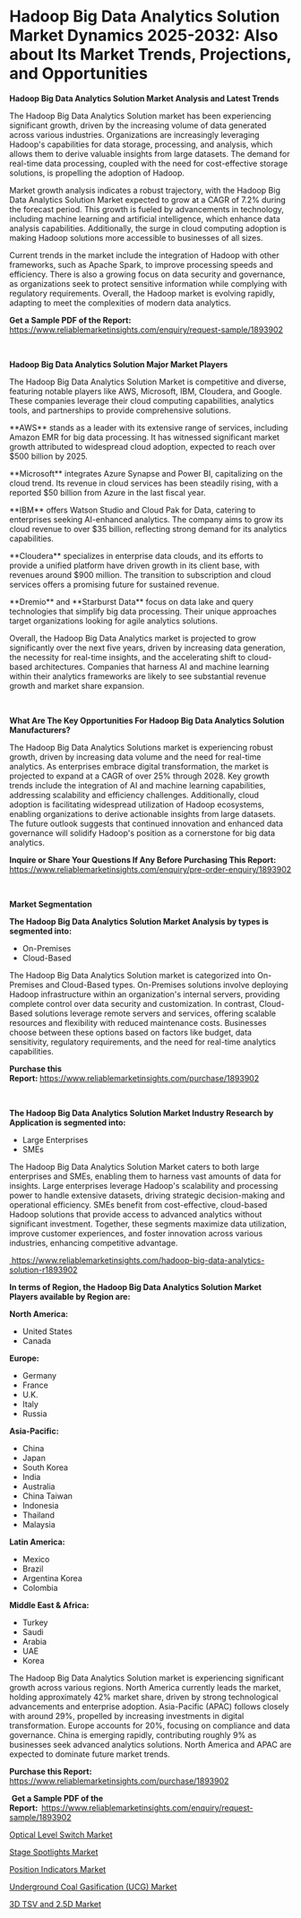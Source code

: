 <p><h1>Hadoop Big Data Analytics Solution Market Dynamics 2025-2032: Also about Its Market Trends, Projections, and Opportunities</h1></p><p><strong>Hadoop Big Data Analytics Solution Market Analysis and Latest Trends</strong></p>
<p><p>The Hadoop Big Data Analytics Solution market has been experiencing significant growth, driven by the increasing volume of data generated across various industries. Organizations are increasingly leveraging Hadoop's capabilities for data storage, processing, and analysis, which allows them to derive valuable insights from large datasets. The demand for real-time data processing, coupled with the need for cost-effective storage solutions, is propelling the adoption of Hadoop.</p><p>Market growth analysis indicates a robust trajectory, with the Hadoop Big Data Analytics Solution Market expected to grow at a CAGR of 7.2% during the forecast period. This growth is fueled by advancements in technology, including machine learning and artificial intelligence, which enhance data analysis capabilities. Additionally, the surge in cloud computing adoption is making Hadoop solutions more accessible to businesses of all sizes.</p><p>Current trends in the market include the integration of Hadoop with other frameworks, such as Apache Spark, to improve processing speeds and efficiency. There is also a growing focus on data security and governance, as organizations seek to protect sensitive information while complying with regulatory requirements. Overall, the Hadoop market is evolving rapidly, adapting to meet the complexities of modern data analytics.</p></p>
<p><strong>Get a Sample PDF of the Report:&nbsp;</strong> <a href="https://www.reliablemarketinsights.com/enquiry/request-sample/1893902?utm_campaign=2240&utm_medium=2&utm_source=Github&utm_content=ia&utm_term=11032025&utm_id=hadoop-big-data-analytics-solution">https://www.reliablemarketinsights.com/enquiry/request-sample/1893902</a></p>
<p>&nbsp;</p>
<p><strong>Hadoop Big Data Analytics Solution Major Market Players</strong></p>
<p><p>The Hadoop Big Data Analytics Solution Market is competitive and diverse, featuring notable players like AWS, Microsoft, IBM, Cloudera, and Google. These companies leverage their cloud computing capabilities, analytics tools, and partnerships to provide comprehensive solutions.</p><p>**AWS** stands as a leader with its extensive range of services, including Amazon EMR for big data processing. It has witnessed significant market growth attributed to widespread cloud adoption, expected to reach over $500 billion by 2025.</p><p>**Microsoft** integrates Azure Synapse and Power BI, capitalizing on the cloud trend. Its revenue in cloud services has been steadily rising, with a reported $50 billion from Azure in the last fiscal year.</p><p>**IBM** offers Watson Studio and Cloud Pak for Data, catering to enterprises seeking AI-enhanced analytics. The company aims to grow its cloud revenue to over $35 billion, reflecting strong demand for its analytics capabilities.</p><p>**Cloudera** specializes in enterprise data clouds, and its efforts to provide a unified platform have driven growth in its client base, with revenues around $900 million. The transition to subscription and cloud services offers a promising future for sustained revenue.</p><p>**Dremio** and **Starburst Data** focus on data lake and query technologies that simplify big data processing. Their unique approaches target organizations looking for agile analytics solutions.</p><p>Overall, the Hadoop Big Data Analytics market is projected to grow significantly over the next five years, driven by increasing data generation, the necessity for real-time insights, and the accelerating shift to cloud-based architectures. Companies that harness AI and machine learning within their analytics frameworks are likely to see substantial revenue growth and market share expansion.</p></p>
<p>&nbsp;</p>
<p><strong>What Are The Key Opportunities For Hadoop Big Data Analytics Solution Manufacturers?</strong></p>
<p><p>The Hadoop Big Data Analytics Solutions market is experiencing robust growth, driven by increasing data volume and the need for real-time analytics. As enterprises embrace digital transformation, the market is projected to expand at a CAGR of over 25% through 2028. Key growth trends include the integration of AI and machine learning capabilities, addressing scalability and efficiency challenges. Additionally, cloud adoption is facilitating widespread utilization of Hadoop ecosystems, enabling organizations to derive actionable insights from large datasets. The future outlook suggests that continued innovation and enhanced data governance will solidify Hadoop's position as a cornerstone for big data analytics.</p></p>
<p><strong>Inquire or Share Your Questions If Any Before Purchasing This Report:</strong> <a href="https://www.reliablemarketinsights.com/enquiry/pre-order-enquiry/1893902?utm_campaign=2240&utm_medium=2&utm_source=Github&utm_content=ia&utm_term=11032025&utm_id=hadoop-big-data-analytics-solution">https://www.reliablemarketinsights.com/enquiry/pre-order-enquiry/1893902</a></p>
<p>&nbsp;</p>
<p><strong>Market Segmentation</strong></p>
<p><strong>The Hadoop Big Data Analytics Solution Market Analysis by types is segmented into:</strong></p>
<p><ul><li>On-Premises</li><li>Cloud-Based</li></ul></p>
<p><p>The Hadoop Big Data Analytics Solution market is categorized into On-Premises and Cloud-Based types. On-Premises solutions involve deploying Hadoop infrastructure within an organization's internal servers, providing complete control over data security and customization. In contrast, Cloud-Based solutions leverage remote servers and services, offering scalable resources and flexibility with reduced maintenance costs. Businesses choose between these options based on factors like budget, data sensitivity, regulatory requirements, and the need for real-time analytics capabilities.</p></p>
<p><strong>Purchase this Report:&nbsp;</strong><a href="https://www.reliablemarketinsights.com/purchase/1893902?utm_campaign=2240&utm_medium=2&utm_source=Github&utm_content=ia&utm_term=11032025&utm_id=hadoop-big-data-analytics-solution">https://www.reliablemarketinsights.com/purchase/1893902</a></p>
<p>&nbsp;</p>
<p><strong>The Hadoop Big Data Analytics Solution Market Industry Research by Application is segmented into:</strong></p>
<p><ul><li>Large Enterprises</li><li>SMEs</li></ul></p>
<p><p>The Hadoop Big Data Analytics Solution Market caters to both large enterprises and SMEs, enabling them to harness vast amounts of data for insights. Large enterprises leverage Hadoop's scalability and processing power to handle extensive datasets, driving strategic decision-making and operational efficiency. SMEs benefit from cost-effective, cloud-based Hadoop solutions that provide access to advanced analytics without significant investment. Together, these segments maximize data utilization, improve customer experiences, and foster innovation across various industries, enhancing competitive advantage.</p></p>
<p><a href="https://www.reliablemarketinsights.com/hadoop-big-data-analytics-solution-r1893902?utm_campaign=2240&utm_medium=2&utm_source=Github&utm_content=ia&utm_term=11032025&utm_id=hadoop-big-data-analytics-solution">&nbsp;https://www.reliablemarketinsights.com/hadoop-big-data-analytics-solution-r1893902</a></p>
<p><strong>In terms of Region, the Hadoop Big Data Analytics Solution Market Players available by Region are:</strong></p>
<p>
    <p> <strong> North America: </strong>
        <ul>
            <li>United States</li>
            <li>Canada</li>
        </ul>
        </p> 
    <p> <strong> Europe: </strong>
        <ul>
            <li>Germany</li>
            <li>France</li>
            <li>U.K.</li>
            <li>Italy</li>
            <li>Russia</li>
        </ul>
        </p> 
    <p> <strong> Asia-Pacific: </strong>
        <ul>
            <li>China</li>
            <li>Japan</li>
            <li>South Korea</li>
            <li>India</li>
            <li>Australia</li>
            <li>China Taiwan</li>
            <li>Indonesia</li>
            <li>Thailand</li>
            <li>Malaysia</li>
        </ul>
        </p> 
    <p> <strong> Latin America: </strong>
        <ul>
            <li>Mexico</li>
            <li>Brazil</li>
            <li>Argentina Korea</li>
            <li>Colombia</li>
        </ul>
        </p> 
    <p> <strong> Middle East & Africa: </strong>
        <ul>
            <li>Turkey</li>
            <li>Saudi</li>
            <li>Arabia</li>
            <li>UAE</li>
            <li>Korea</li>
        </ul>
    </p>
    </p>
<p><p>The Hadoop Big Data Analytics Solution market is experiencing significant growth across various regions. North America currently leads the market, holding approximately 42% market share, driven by strong technological advancements and enterprise adoption. Asia-Pacific (APAC) follows closely with around 29%, propelled by increasing investments in digital transformation. Europe accounts for 20%, focusing on compliance and data governance. China is emerging rapidly, contributing roughly 9% as businesses seek advanced analytics solutions. North America and APAC are expected to dominate future market trends.</p></p>
<p><strong>Purchase this Report: </strong><a href="https://www.reliablemarketinsights.com/purchase/1893902?utm_campaign=2240&utm_medium=2&utm_source=Github&utm_content=ia&utm_term=11032025&utm_id=hadoop-big-data-analytics-solution">https://www.reliablemarketinsights.com/purchase/1893902</a></p>
<p>&nbsp;<strong>Get a Sample PDF of the Report:&nbsp;&nbsp;</strong><a href="https://www.reliablemarketinsights.com/enquiry/request-sample/1893902?utm_campaign=2240&utm_medium=2&utm_source=Github&utm_content=ia&utm_term=11032025&utm_id=hadoop-big-data-analytics-solution">https://www.reliablemarketinsights.com/enquiry/request-sample/1893902</a></p>
<p><strong></strong></p>
<p><p><a href="https://www.linkedin.com/pulse/optical-level-switch-market-dynamics-application-types-emerging-a4euc?utm_campaign=2240&utm_medium=2&utm_source=Github&utm_content=ia&utm_term=11032025&utm_id=hadoop-big-data-analytics-solution">Optical Level Switch Market</a></p><p><a href="https://www.linkedin.com/pulse/global-stage-spotlights-market-analysis-onmarkets-grcec?utm_campaign=2240&utm_medium=2&utm_source=Github&utm_content=ia&utm_term=11032025&utm_id=hadoop-big-data-analytics-solution">Stage Spotlights Market</a></p><p><a href="https://www.linkedin.com/pulse/comprehensive-position-indicators-market-study-products-1okwf?utm_campaign=2240&utm_medium=2&utm_source=Github&utm_content=ia&utm_term=11032025&utm_id=hadoop-big-data-analytics-solution">Position Indicators Market</a></p><p><a href="https://github.com/shadnfamoza/Market-Research-Report-List-1/blob/main/underground-coal-gasification-ucg-market.md?utm_campaign=2240&utm_medium=2&utm_source=Github&utm_content=ia&utm_term=11032025&utm_id=hadoop-big-data-analytics-solution">Underground Coal Gasification (UCG) Market</a></p><p><a href="https://github.com/samesdufloiw/Market-Research-Report-List-1/blob/main/3d-tsv-and-25d-market.md?utm_campaign=2240&utm_medium=2&utm_source=Github&utm_content=ia&utm_term=11032025&utm_id=hadoop-big-data-analytics-solution">3D TSV and 2.5D Market</a></p></p>